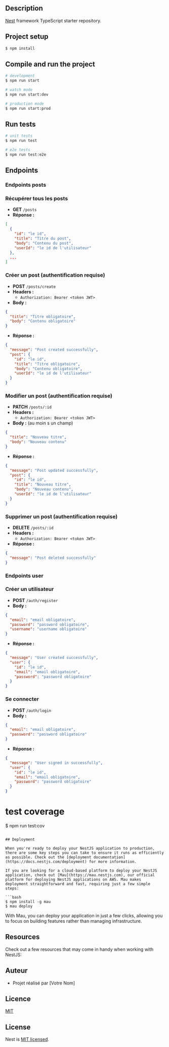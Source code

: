 ## Description

[Nest](https://github.com/nestjs/nest) framework TypeScript starter repository.

## Project setup

```bash
$ npm install
```

## Compile and run the project

```bash
# development
$ npm run start

# watch mode
$ npm run start:dev

# production mode
$ npm run start:prod
```

## Run tests

```bash
# unit tests
$ npm run test

# e2e tests
$ npm run test:e2e
```

## Endpoints

### Endpoints posts
### Récupérer tous les posts
- **GET** `/posts`
- **Réponse :**
```json
[
  {
    "id": "le id",
    "title": "Titre du post",
    "body": "Contenu du post",
    "userId": "le id de l'utilisateur"
  },
  ...
]
```

### Créer un post (authentification requise)
- **POST** `/posts/create`
- **Headers :**
  - `Authorization: Bearer <token JWT>`
- **Body :**
```json
{
  "title": "Titre obligatoire",
  "body": "Contenu obligatoire"
}
```
- **Réponse :**
```json
{
  "message": "Post created successfully",
  "post": {
    "id": "le id",
    "title": "Titre obligatoire",
    "body": "Contenu obligatoire",
    "userId": "le id de l'utilisateur"
  }
}
```

### Modifier un post (authentification requise)
- **PATCH** `/posts/:id`
- **Headers :**
  - `Authorization: Bearer <token JWT>`
- **Body :** (au moin   s un champ)
```json
{
  "title": "Nouveau titre",
  "body": "Nouveau contenu"
}
```
- **Réponse :**
```json
{
  "message": "Post updated successfully",
  "post": {
    "id": "le id",
    "title": "Nouveau titre",
    "body": "Nouveau contenu",
    "userId": "le id de l'utilisateur"
  }
}
```

### Supprimer un post (authentification requise)
- **DELETE** `/posts/:id`
- **Headers :**
  - `Authorization: Bearer <token JWT>`
- **Réponse :**
```json
{
  "message": "Post deleted successfully"
}
```

### Endpoints user

### Créer un utilisateur
- **POST** `/auth/register`
- **Body :**
```json
{
  "email": "email obligatoire",
  "password": "password obligatoire",
  "username": "username obligatoire"
}
```
- **Réponse :**
```json
{
  "message": "User created successfully",
  "user": {
    "id": "le id",
    "email": "email obligatoire",
    "password": "password obligatoire"
  }
}
```

### Se connecter
- **POST** `/auth/login`
- **Body :**
```json
{
  "email": "email obligatoire",
  "password": "password obligatoire"
}
```
- **Réponse :**
```json
{
  "message": "User signed in successfully",
  "user": {
    "id": "le id",
    "email": "email obligatoire",
    "password": "password obligatoire"
  }
}
```

# test coverage
$ npm run test:cov
```

## Deployment

When you're ready to deploy your NestJS application to production, there are some key steps you can take to ensure it runs as efficiently as possible. Check out the [deployment documentation](https://docs.nestjs.com/deployment) for more information.

If you are looking for a cloud-based platform to deploy your NestJS application, check out [Mau](https://mau.nestjs.com), our official platform for deploying NestJS applications on AWS. Mau makes deployment straightforward and fast, requiring just a few simple steps:

```bash
$ npm install -g mau
$ mau deploy
```

With Mau, you can deploy your application in just a few clicks, allowing you to focus on building features rather than managing infrastructure.

## Resources

Check out a few resources that may come in handy when working with NestJS:

## Auteur
- Projet réalisé par [Votre Nom]

## Licence
[MIT](LICENSE)


## License

Nest is [MIT licensed](https://github.com/nestjs/nest/blob/master/LICENSE).
